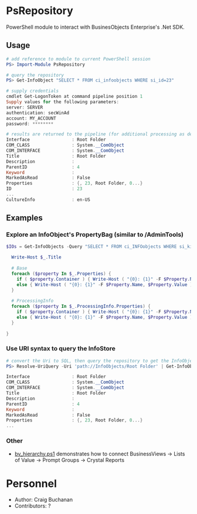 # PsRepository
PowerShell module to interact with BusinesObjects Enterprise's .Net SDK.

## Usage

~~~powershell
# add reference to module to current PowerShell session
PS> Import-Module PsRepository

# query the repository
PS> Get-InfoObject "SELECT * FROM ci_infoobjects WHERE si_id=23"

# supply credentials
cmdlet Get-LogonToken at command pipeline position 1
Supply values for the following parameters:
server: SERVER
authentication: secWinAd
account: MY_ACCOUNT
password: ********

# results are returned to the pipeline (for additional processing as desired)
Interface                : Root Folder
COM_CLASS                : System.__ComObject
COM_INTERFACE            : System.__ComObject
Title                    : Root Folder
Description              :
ParentID                 : 4
Keyword                  :
MarkedAsRead             : False
Properties               : {, 23, Root Folder, 0...}
ID                       : 23
...
CultureInfo              : en-US
~~~

## Examples

### Explore an InfoObject's PropertyBag (similar to /AdminTools)

~~~powershell
$IOs = Get-InfoObjects -Query "SELECT * FROM ci_INFOobjects WHERE si_kind='CrystalReport' AND si_instance=0" | % {

  Write-Host $_.Title
  
  # Base
  foreach ($property In $_.Properties) {
    if ( $property.Container ) { Write-Host ( "{0}: {1}" -F $Property.Name, 'Container' ) }
    else { Write-Host ( "{0}: {1}" -F $Property.Name, $Property.Value ) }
  }
  
  # ProcessingInfo
  foreach ($property In $_.ProcessingInfo.Properties) {
    if ( $property.Container ) { Write-Host ( "{0}: {1}" -F $Property.Name, 'Container' ) }
    else { Write-Host ( "{0}: {1}" -F $Property.Name, $Property.Value ) }
  }
  
}
~~~

### Use URI syntax to query the InfoStore

~~~powershell
# convert the Uri to SQL, then query the repository to get the InfoObjects
PS> Resolve-UriQuery -Uri 'path://InfoObjects/Root Folder' | Get-InfoObject

Interface                : Root Folder
COM_CLASS                : System.__ComObject
COM_INTERFACE            : System.__ComObject
Title                    : Root Folder
Description              :
ParentID                 : 4
Keyword                  :
MarkedAsRead             : False
Properties               : {, 23, Root Folder, 0...}
...    
~~~

### Other

 - [bv_hierarchy.ps1](Examples/bv_hierarchy.ps1) demonstrates how to connect BusinessViews -> Lists of Value -> Prompt Groups -> Crystal Reports
 
# Personnel
 - Author: Craig Buchanan
 - Contributors: ?
 
